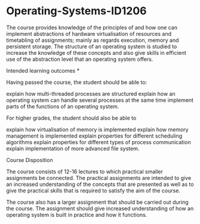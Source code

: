 # Operating-Systems-ID1206

The course provides knowledge of the principles of and how one can implement abstractions of hardware
virtualisation of resources and timetabling of assignments; mainly as regards execution, memory and persistent storage.
The structure of an operating system is studied to increase the knowledge of these concepts and also give skills in efficient use of the abstraction level that an operating system offers.

Intended learning outcomes *

Having passed the course, the student should be able to:

explain how multi-threaded processes are structured
explain how an operating system can handle several processes at the same time
implement parts of the functions of an operating system.

For higher grades, the student should also be able to

explain how virtualisation of memory is implemented
explain how memory management is implemented
explain properties for different scheduling algorithms
explain properties for different types of process communication
explain implementation of more advanced file system.

Course Disposition

The course consists of 12-16 lectures to which practical smaller assignments be connected. The practical assignments are intended to give an increased understanding of the concepts that are presented as well as to give the practical skills that is required to satisfy the aim of the course.

The course also has a larger assignment that should be carried out during the course. The assignment should give increased understanding of how an operating system is built in practice and how it functions.
